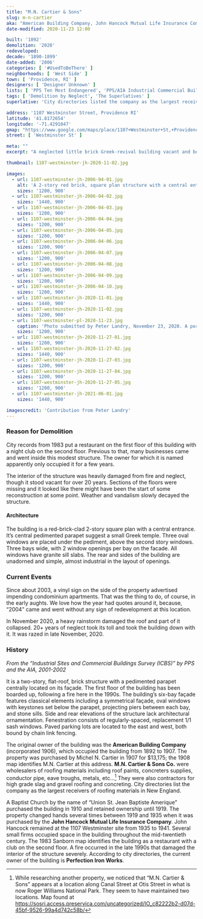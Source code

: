 ```yaml
---
title: "M.N. Cartier & Sons"
slug: m-n-cartier
aka: "American Building Company, John Hancock Mutual Life Insurance Company"
date-modified: 2020-11-23 12:00

built: '1892'
demolition: '2020'
redeveloped: 
decade: '1890-1899'
date-added: '2006'
categories: [ '#UsedToBeThere' ]
neighborhoods: [ 'West Side' ]
town: [ 'Providence, RI' ]
designers: [ 'Designer Unknown' ]
lists: [ 'PPS Ten Most Endangered', 'PPS/AIA Industrial Commercial Buildings Survey' ]
tags: [ 'Demolition by Neglect', 'The Superlatives' ]
superlative: 'City directories listed the company as the largest receivers of roofing materials in New England'

address: '1107 Westminster Street, Providence RI'
latitude: '41.8172654'
longitude: '-71.4291047'
gmap: "https://www.google.com/maps/place/1107+Westminster+St,+Providence,+RI+02909/@41.8172654,-71.4291047,17z/data=!3m1!4b1!4m5!3m4!1s0x89e445768008e1b1:0x760c6bed5251dc0f!8m2!3d41.8172654!4d-71.426916"
street: [ 'Westminster St' ]

meta: ""
excerpt: "A neglected little brick Greek-revival building vacant and boarded up since a fire in the 1990s succumbed to extensive roof damage in 2020"

thumbnail: 1107-westminster-jh-2020-11-02.jpg

images:
  - url: 1107-westminster-jh-2006-04-01.jpg
    alt: 'A 2-story red brick, square plan structure with a central entrance. Three bays across of 2 windows each. The center bay is toppped with a triangular pediment ornament in the style of a Greek temple. Three oval windows are grouped below this pediment.'
    sizes: '1200, 900'
  - url: 1107-westminster-jh-2006-04-02.jpg
    sizes: '1440, 900'
  - url: 1107-westminster-jh-2006-04-03.jpg
    sizes: '1200, 900'
  - url: 1107-westminster-jh-2006-04-04.jpg
    sizes: '1200, 900'
  - url: 1107-westminster-jh-2006-04-05.jpg
    sizes: '1200, 900'
  - url: 1107-westminster-jh-2006-04-06.jpg
    sizes: '1200, 900'
  - url: 1107-westminster-jh-2006-04-07.jpg
    sizes: '1200, 900'
  - url: 1107-westminster-jh-2006-04-08.jpg
    sizes: '1200, 900'
  - url: 1107-westminster-jh-2006-04-09.jpg
    sizes: '1200, 900'
  - url: 1107-westminster-jh-2006-04-10.jpg
    sizes: '1200, 900'
  - url: 1107-westminster-jh-2020-11-01.jpg
    sizes: '1440, 900'
  - url: 1107-westminster-jh-2020-11-02.jpg
    sizes: '1200, 900'
  - url: 1107-westminster-pl-2020-11-23.jpg
    caption: 'Photo submitted by Peter Landry, November 23, 2020. A portion of the roof has collapsed from heavy rain and wind.'
    sizes: '1200, 900'
  - url: 1107-westminster-jh-2020-11-27-01.jpg
    sizes: '1200, 900'
  - url: 1107-westminster-jh-2020-11-27-02.jpg
    sizes: '1440, 900'
  - url: 1107-westminster-jh-2020-11-27-03.jpg
    sizes: '1200, 900'
  - url: 1107-westminster-jh-2020-11-27-04.jpg
    sizes: '1200, 900'
  - url: 1107-westminster-jh-2020-11-27-05.jpg
    sizes: '1200, 900'
  - url: 1107-westminster-jh-2021-06-01.jpg
    sizes: '1440, 900'

imagescredit: 'Contribution from Peter Landry'
---
```


### Reason for Demolition

City records from 1983 put a restaurant on the first floor of this building with a night club on the second floor. Previous to that, many businesses came and went inside this modest structure. The owner for which it is named apparently only occupied it for a few years. 

The interior of the structure was heavily damaged from fire and neglect, though it stood vacant for over 20 years. Sections of the floors were missing and it looked like there might have been the start of some reconstruction at some point. Weather and vandalism slowly decayed the structure. 

#### Architecture

The building is a red-brick-clad 2-story square plan with a central entrance. It’s central pedimented parapet suggest a small Greek temple. Three oval windows are placed under the pediment, above the second story windows. Three bays wide, with 2 window openings per bay on the facade. All windows have granite sill slabs. The rear and sides of the building are unadorned and simple, almost industrial in the layout of openings. 


### Current Events

Since about 2003, a vinyl sign on the side of the property advertised impending condominium apartments. That was the thing to do, of course, in the early aughts. We love how the year had quotes around it, because, “2004” came and went without any sign of redevelopment at this location. 

In November 2020, a heavy rainstorm damaged the roof and part of it collapsed. 20+ years of neglect took its toll and took the building down with it. It was razed in late November, 2020. 


### History

_From the “Industrial Sites and Commercial Buildings Survey (ICBS)” by PPS and the AIA, 2001-2002_

It is a two-story, flat-roof, brick structure with a pedimented parapet centrally located on its façade. The first floor of the building has been boarded up, following a fire here in the 1990s. The building’s six-bay façade features classical elements including a symmetrical façade, oval windows with keystones set below the parapet, projecting piers between each bay, and stone sills. Side and rear elevations of the structure lack architectural ornamentation. Fenestration consists of regularly-spaced, replacement 1/1 sash windows. Paved parking lots are located to the east and west, both bound by chain link fencing.

The original owner of the building was the **American Building Company** (incorporated 1906), which occupied the building from 1892 to 1907. The property was purchased by Michel N. Cartier in 1907 for $13,175; the 1908 map identifies M.N. Cartier at this address. **M.N. Cartier & Sons Co.** were wholesalers of roofing materials including roof paints, concreters supplies, conductor pipe, eave troughs, metals, etc…[^1] They were also contractors for high grade slag and gravel roofing and concreting. City directories list the company as the largest receivers of roofing materials in New England.

[^1]: While researching another property, we noticed that “M.N. Cartier & Sons” appears at a location along Canal Street at Otis Street in what is now Roger Williams National Park. They seem to have maintained two locations. Map found at https://sosri.access.preservica.com/uncategorized/IO_c82222b2-d07d-45bf-9526-99a4d742c58b/

A Baptist Church by the name of “Union St. Jean Baptiste Amerique” purchased the building in 1910 and retained ownership until 1919. The property changed hands several times between 1919 and 1935 when it was purchased by the **John Hancock Mutual Life Insurance Company**. John Hancock remained at the 1107 Westminster site from 1935 to 1941. Several small firms occupied space in the building throughout the mid-twentieth century. The 1983 Sanborn map identifies the building as a restaurant with a club on the second floor. A fire occurred in the late 1990s that damaged the interior of the structure severely. According to city directories, the current owner of the building is **Perfection Iron Works**.
